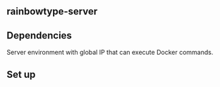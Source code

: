## rainbowtype-server



## Dependencies

Server environment with global IP that can execute Docker commands.   

## Set up

